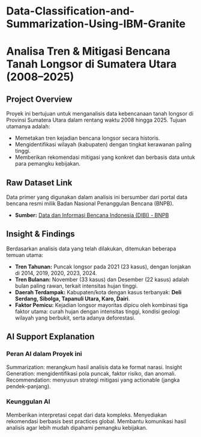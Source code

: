 # Data-Classification-and-Summarization-Using-IBM-Granite

# Analisa Tren & Mitigasi Bencana Tanah Longsor di Sumatera Utara (2008–2025)

## Project Overview

Proyek ini bertujuan untuk menganalisis data kebencanaan tanah longsor di Provinsi Sumatera Utara dalam rentang waktu 2008 hingga 2025. Tujuan utamanya adalah:
* Memetakan tren kejadian bencana longsor secara historis.
* Mengidentifikasi wilayah (kabupaten) dengan tingkat kerawanan paling tinggi.
* Memberikan rekomendasi mitigasi yang konkret dan berbasis data untuk para pemangku kebijakan.

## Raw Dataset Link

Data primer yang digunakan dalam analisis ini bersumber dari portal data bencana resmi milik Badan Nasional Penanggulan Bencana (BNPB).

* **Sumber:** [Data dan Informasi Bencana Indonesia (DIBI) - BNPB](https://dibi.bnpb.go.id/superset/dashboard/2/)

## Insight & Findings

Berdasarkan analisis data yang telah dilakukan, ditemukan beberapa temuan utama:
* **Tren Tahunan:** Puncak longsor pada 2021 (23 kasus), dengan lonjakan di 2014, 2019, 2020, 2023, 2024.
* **Tren Bulanan:** November (33 kasus) dan Desember (22 kasus) adalah bulan paling rawan, terkait intensitas hujan tinggi.
* **Daerah Terdampak:** Kabupaten/kota dengan kasus terbanyak: **Deli Serdang, Sibolga, Tapanuli Utara, Karo, Dairi**.
* **Faktor Pemicu:** Kejadian longsor mayoritas dipicu oleh kombinasi tiga faktor utama: curah hujan dengan intensitas tinggi, kondisi geologi wilayah yang berbukit, serta adanya deforestasi.

## AI Support Explanation

### Peran AI dalam Proyek ini

Summarization: merangkum hasil analisis data ke format narasi.
Insight Generation: mengidentifikasi pola puncak, faktor risiko, dan anomali.
Recommendation: menyusun strategi mitigasi yang actionable (jangka pendek–panjang).

### Keunggulan AI

Memberikan interpretasi cepat dari data kompleks.
Menyediakan rekomendasi berbasis best practices global.
Membantu komunikasi hasil analisis agar lebih mudah dipahami pemangku kebijakan.
